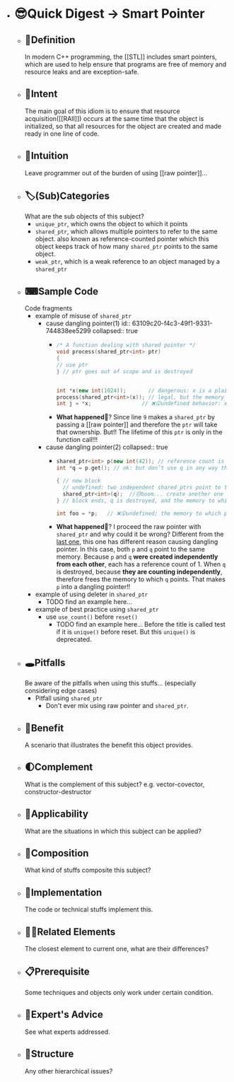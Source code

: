 - # 😎Quick Digest -> Smart Pointer
	- ## 📝Definition
	  In modern C++ programming, the [[STL]] includes smart pointers, which are used to help ensure that programs are free of memory and resource leaks and are exception-safe.
	- ## 🎯Intent
	  The main goal of this idiom is to ensure that resource acquisition([[RAII]]) occurs at the same time that the object is initialized, so that all resources for the object are created and made ready in one line of code.
	- ## 🧠Intuition
	  Leave programmer out of the burden of using [[raw pointer]]...
	- ## 🏷(Sub)Categories
	  What are the sub objects of this subject?
		- `unique_ptr`, which owns the object to which it points
		- `shared_ptr`, which allows multiple pointers to refer to the same object. also known as reference-counted pointer which this object keeps track of how many `shared_ptr` points to the same object.
		- `weak_ptr`, which is a weak reference to an object managed by a `shared_ptr`
	- ## ⌨Sample Code
	   Code fragments
		- example of misuse of `shared_ptr`
			- cause dangling pointer(1)
			  id:: 63109c20-f4c3-49f1-9331-744838ee5299
			  collapsed:: true
				- ``` c++
				  /* A function dealing with shared pointer */
				  void process(shared_ptr<int> ptr)
				  {
				  // use ptr
				  } // ptr goes out of scope and is destroyed
				  
				  
				  int *x(new int(1024));       // dangerous: x is a plain pointer, not a smart pointer
				  process(shared_ptr<int>(x)); // legal, but the memory will be deleted!
				  int j = *x; 				 // ❌😲undefined behavior: x is a dangling pointer!
				  ```
				- **What happened**🤔? Since line `9` makes a `shared_ptr` by passing a [[raw pointer]] and therefore the `ptr` will take that ownership. But!! The lifetime of this `ptr` is only in the function call!!!
			- cause dangling pointer(2)
			  collapsed:: true
				- ``` c++
				  shared_ptr<int> p(new int(42)); // reference count is 1
				  int *q = p.get(); // ok: but don’t use q in any way that might delete its pointer
				  
				  { // new block
				    // undefined: two independent shared_ptrs point to the same memory
				    shared_ptr<int>(q);  //😓boom... create another one shared_ptr by raw pointer
				  } // block ends, q is destroyed, and the memory to which q points is freed
				  
				  int foo = *p;   // ❌😲undefined; the memory to which p points was freed
				  ```
				- **What happened**🤔?  I proceed the raw pointer with `shared_ptr` and why could it be wrong? Different from the [last one](((63109c20-f4c3-49f1-9331-744838ee5299))), this one has different reason causing dangling pointer. In this case, both `p` and `q` point to the same memory. Because `p` and `q` **were created independently from each other**, each has a reference count of 1. When `q` is destroyed, because **they are counting independently**, therefore frees the memory to which `q` points. That makes `p` into a dangling pointer!!
		- example of using deleter in `shared_ptr`
			- TODO find an example here...
		- example of best practice using `shared_ptr`
			- use `use_count()` before `reset()`
				- TODO find an example here... Before the title is called test if it is `unique()` before reset. But this `unique()` is deprecated.
	- ## 🕳Pitfalls
	  Be aware of the pitfalls when using this stuffs... (especially considering edge cases)
		- Pitfall using `shared_ptr`
			- Don't ever mix using raw pointer and `shared_ptr`.
	- ## 🚀Benefit
	   A scenario that illustrates the benefit this object provides.
	- ## 🌓Complement
	  What is the complement of this subject? e.g. vector-covector, constructor-destructor
	- ## 🤳Applicability
	   What are the situations in which this subject can be applied?
	- ## 🧪Composition
	  What kind of stuffs composite this subject?
	- ## 🔎Implementation
	   The code or technical stuffs implement this.
	- ## 🙋‍♂️Related Elements
	   The closest element to current one, what are their differences?
	- ## 📋Prerequisite
	  Some techniques and objects only work under certain condition.
	- ## 🥼Expert's Advice
	  See what experts addressed.
	- ## 🧱Structure
	  Any other hierarchical issues?